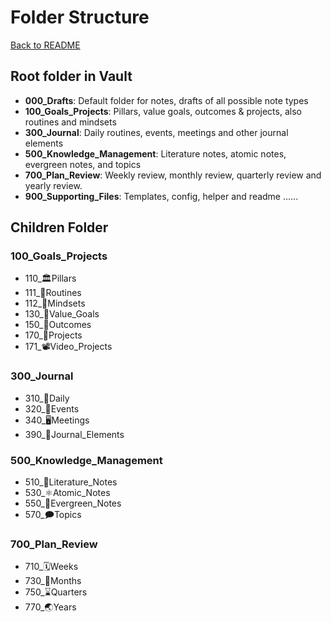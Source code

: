 # Folder Structure
[Back to README](../../README.md)

## Root folder in Vault
- **000_Drafts**:
Default folder for notes, drafts of all possible note types
- **100_Goals_Projects**: 
Pillars, value goals, outcomes & projects, also routines and mindsets
- **300_Journal**: 
Daily routines, events, meetings and other journal elements
- **500_Knowledge_Management**: 
Literature notes, atomic notes, evergreen notes, and topics
- **700_Plan_Review**: 
Weekly review, monthly review, quarterly review and yearly review. 
- **900_Supporting_Files**: 
Templates,  config, helper and readme ......


## Children Folder
### 100_Goals_Projects
- 110_🏛Pillars
- 111_🔁Routines
- 112_🤯Mindsets
- 130_🌟Value_Goals
- 150_🎯Outcomes
- 170_💎Projects
- 171_📽Video_Projects

### 300_Journal
- 310_🌄Daily
- 320_🎉Events
- 340_🖥️Meetings
- 390_🧺Journal_Elements

### 500_Knowledge_Management
- 510_📔Literature_Notes
- 530_⚛️Atomic_Notes
- 550_🌲Evergreen_Notes
- 570_🗩Topics

### 700_Plan_Review
- 710_🗓Weeks
- 730_📅Months
- 750_⌛Quarters
- 770_🌏Years
